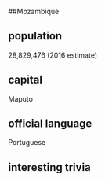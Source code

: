 ##Mozambique
## population
28,829,476 (2016 estimate)

## capital
Maputo
 
## official language
Portuguese

## interesting trivia




